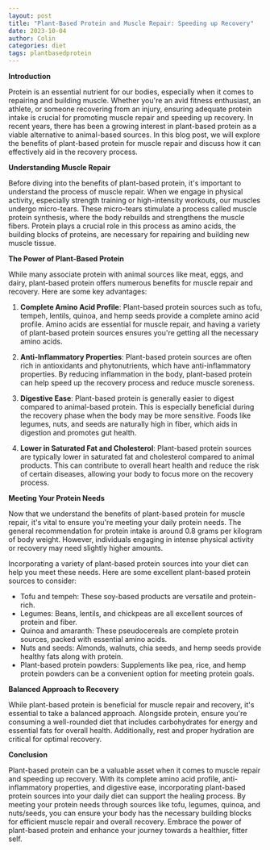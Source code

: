 ```yaml
---
layout: post
title: "Plant-Based Protein and Muscle Repair: Speeding up Recovery"
date: 2023-10-04
author: Colin
categories: diet
tags: plantbasedprotein
---
```


**Introduction**

Protein is an essential nutrient for our bodies, especially when it comes to repairing and building muscle. Whether you're an avid fitness enthusiast, an athlete, or someone recovering from an injury, ensuring adequate protein intake is crucial for promoting muscle repair and speeding up recovery. In recent years, there has been a growing interest in plant-based protein as a viable alternative to animal-based sources. In this blog post, we will explore the benefits of plant-based protein for muscle repair and discuss how it can effectively aid in the recovery process.

**Understanding Muscle Repair**

Before diving into the benefits of plant-based protein, it's important to understand the process of muscle repair. When we engage in physical activity, especially strength training or high-intensity workouts, our muscles undergo micro-tears. These micro-tears stimulate a process called muscle protein synthesis, where the body rebuilds and strengthens the muscle fibers. Protein plays a crucial role in this process as amino acids, the building blocks of proteins, are necessary for repairing and building new muscle tissue.

**The Power of Plant-Based Protein**

While many associate protein with animal sources like meat, eggs, and dairy, plant-based protein offers numerous benefits for muscle repair and recovery. Here are some key advantages:

1. **Complete Amino Acid Profile**: Plant-based protein sources such as tofu, tempeh, lentils, quinoa, and hemp seeds provide a complete amino acid profile. Amino acids are essential for muscle repair, and having a variety of plant-based protein sources ensures you're getting all the necessary amino acids.

2. **Anti-Inflammatory Properties**: Plant-based protein sources are often rich in antioxidants and phytonutrients, which have anti-inflammatory properties. By reducing inflammation in the body, plant-based protein can help speed up the recovery process and reduce muscle soreness.

3. **Digestive Ease**: Plant-based protein is generally easier to digest compared to animal-based protein. This is especially beneficial during the recovery phase when the body may be more sensitive. Foods like legumes, nuts, and seeds are naturally high in fiber, which aids in digestion and promotes gut health.

4. **Lower in Saturated Fat and Cholesterol**: Plant-based protein sources are typically lower in saturated fat and cholesterol compared to animal products. This can contribute to overall heart health and reduce the risk of certain diseases, allowing your body to focus more on the recovery process.

**Meeting Your Protein Needs**

Now that we understand the benefits of plant-based protein for muscle repair, it's vital to ensure you're meeting your daily protein needs. The general recommendation for protein intake is around 0.8 grams per kilogram of body weight. However, individuals engaging in intense physical activity or recovery may need slightly higher amounts.

Incorporating a variety of plant-based protein sources into your diet can help you meet these needs. Here are some excellent plant-based protein sources to consider:

- Tofu and tempeh: These soy-based products are versatile and protein-rich.
- Legumes: Beans, lentils, and chickpeas are all excellent sources of protein and fiber.
- Quinoa and amaranth: These pseudocereals are complete protein sources, packed with essential amino acids.
- Nuts and seeds: Almonds, walnuts, chia seeds, and hemp seeds provide healthy fats along with protein.
- Plant-based protein powders: Supplements like pea, rice, and hemp protein powders can be a convenient option for meeting protein goals.

**Balanced Approach to Recovery**

While plant-based protein is beneficial for muscle repair and recovery, it's essential to take a balanced approach. Alongside protein, ensure you're consuming a well-rounded diet that includes carbohydrates for energy and essential fats for overall health. Additionally, rest and proper hydration are critical for optimal recovery.

**Conclusion**

Plant-based protein can be a valuable asset when it comes to muscle repair and speeding up recovery. With its complete amino acid profile, anti-inflammatory properties, and digestive ease, incorporating plant-based protein sources into your daily diet can support the healing process. By meeting your protein needs through sources like tofu, legumes, quinoa, and nuts/seeds, you can ensure your body has the necessary building blocks for efficient muscle repair and overall recovery. Embrace the power of plant-based protein and enhance your journey towards a healthier, fitter self.